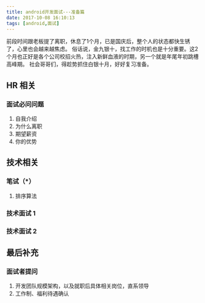 ```yaml
---
title: android开发面试---准备篇
date: 2017-10-08 16:10:13
tags: [android,面试]
---
```

前段时间跟老板提了离职，休息了1个月，已是国庆后，整个人的状态都快生锈了，心里也会越来越焦虑。
俗话说，金九银十，找工作的时机也是十分重要。这2个月也正好是各个公司校招火热，注入新鲜血液的时期，另一个就是年尾年初跳槽高峰期。
社会哥哥们，得趁势抓住白银十月，好好复习准备。


## HR 相关
### 面试必问问题
1. 自我介绍
2. 为什么离职
3. 期望薪资
4. 你的优势


## 技术相关
### 笔试（*）
1. 排序算法

### 技术面试 1
### 技术面试 2


## 最后补充
### 面试者提问
1. 开发团队规模架构，以及就职后具体相关岗位，直系领导
2. 工作制、福利待遇确认

